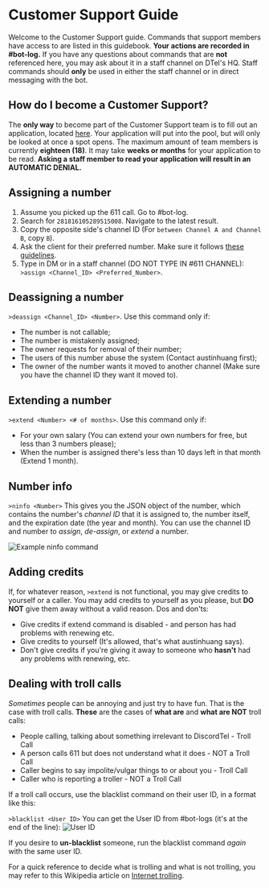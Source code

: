# Customer Support Guide
Welcome to the Customer Support guide. Commands that support members have access to are listed in this guidebook. **Your actions are recorded in #bot-log.**
If you have any questions about commands that are **not** referenced here, you may ask about it in a staff channel on DTel's HQ.
Staff commands should **only** be used in either the staff channel or in direct messaging with the bot.

## How do I become a Customer Support?
The **only way** to become part of the Customer Support team is to fill out an application, located [here](https://discordtel.typeform.com/to/cR3ovo). Your application will put into the pool, but will only be looked at once a spot opens. The maximum amount of team members is currently **eighteen (18)**. It may take **weeks or months** for your application to be read. **Asking a staff member to read your application will result in an AUTOMATIC DENIAL.**

## Assigning a number
1. Assume you picked up the 611 call. Go to #bot-log.
2. Search for `281816105289515008`. Navigate to the latest result.
3. Copy the opposite side's channel ID (For `between Channel A and Channel B`, copy `B`).
4. Ask the client for their preferred number. Make sure it follows [these guidelines](http://discordtel.readthedocs.io/en/latest/Server%20Setup/#2-choose-a-number).
5. Type in DM or in a staff channel (DO NOT TYPE IN #611 CHANNEL): `>assign <Channel_ID> <Preferred_Number>`.

## Deassigning a number
`>deassign <Channel_ID> <Number>`. Use this command only if:

* The number is not callable;
* The number is mistakenly assigned;
* The owner requests for removal of their number;
* The users of this number abuse the system (Contact austinhuang first);
* The owner of the number wants it moved to another channel (Make sure you have the channel ID they want it moved to).

## Extending a number
`>extend <Number> <# of months>`. Use this command only if:

* For your own salary (You can extend your own numbers for free, but less than 3 numbers please);
* When the number is assigned there's less than 10 days left in that month (Extend 1 month).

## Number info
`>ninfo <Number>`
This gives you the JSON object of the number, which contains the number's *channel ID* that it is assigned to, the number itself, and the expiration date (the year and month). You can use the channel ID and number to *assign*, *de-assign*, or *extend* a number.

![Example ninfo command](http://i.imgur.com/eQoVpIO.png)

## Adding credits
If, for whatever reason, `>extend` is not functional, you may give credits to yourself or a caller.
You may add credits to yourself as you please, but **DO NOT** give them away without a valid reason.
Dos and don'ts:

* Give credits if extend command is disabled - and person has had problems with renewing etc.
* Give credits to yourself (It's allowed, that's what austinhuang says).
* Don't give credits if you're giving it away to someone who **hasn't** had any problems with renewing, etc.

## Dealing with troll calls
*Sometimes* people can be annoying and just try to have fun. That is the case with troll calls.
**These** are the cases of **what are** and **what are NOT** troll calls:

* People calling, talking about something irrelevant to DiscordTel - Troll Call
* A person calls 611 but does not understand what it does - NOT a Troll Call
* Caller begins to say impolite/vulgar things to or about you - Troll Call
* Caller who is reporting a troller - NOT a Troll Call

If a troll call occurs, use the blacklist command on their user ID, in a format like this:

`>blacklist <User ID>`
You can get the User ID from #bot-logs (it's at the end of the line):
![User ID](http://i.imgur.com/ntxEwAA.png)

If you desire to **un-blacklist** someone, run the blacklist command *again* with the same user ID.

For a quick reference to decide what is trolling and what is not trolling, you may refer to this Wikipedia article on [Internet trolling](https://en.wikipedia.org/wiki/Internet_troll).
